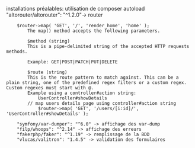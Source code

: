 installations préalables:
    utilisation de composer autoload
        "altorouter/altorouter": "^1.2.0"-> router

        $router->map( 'GET', '/', 'render_home', 'home' );
            The map() method accepts the following parameters.

            $method (string)
            This is a pipe-delimited string of the accepted HTTP requests methods.

            Example: GET|POST|PATCH|PUT|DELETE

            $route (string)
            This is the route pattern to match against. This can be a plain string, one of the predefined regex filters or a custom regex. Custom regexes must start with @.
            Example using a controller#action string:
                UserController#showDetails
            // map users details page using controller#action string
                $router->map( 'GET', '/users/[i:id]/', 'UserController#showDetails' );

        "symfony/var-dumper": "^6.0" -> affichage des var-dump
        "filp/whoops": "^2.14" -> affichage des erreurs
        "fakerphp/faker": "^1.19" -> remplissage de la BDD
        "vlucas/valitron": "1.4.5" -> validation des formulaires